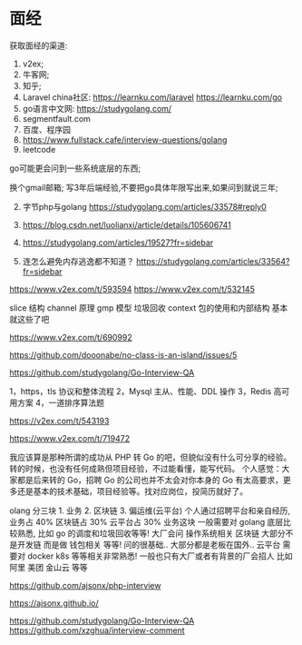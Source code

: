 # 面经
获取面经的渠道:
1. v2ex; 
2. 牛客网;
3. 知乎;
4. Laravel china社区: 
    https://learnku.com/laravel 
    https://learnku.com/go
5. go语言中文网: https://studygolang.com/
6. segmentfault.com
7. 百度、程序园
8. https://www.fullstack.cafe/interview-questions/golang
9. leetcode


go可能更会问到一些系统底层的东西; 

换个gmail邮箱; 写3年后端经验,不要把go具体年限写出来,如果问到就说三年;


2. 字节php与golang https://studygolang.com/articles/33578#reply0

3. https://blog.csdn.net/luolianxi/article/details/105606741

4. https://studygolang.com/articles/19527?fr=sidebar

5. 连怎么避免内存逃逸都不知道？ https://studygolang.com/articles/33564?fr=sidebar

https://www.v2ex.com/t/593594
https://www.v2ex.com/t/532145

slice 结构 channel 原理 gmp 模型 垃圾回收 context 包的使用和内部结构
基本就这些了吧


https://www.v2ex.com/t/690992

https://github.com/dooonabe/no-class-is-an-island/issues/5


https://github.com/studygolang/Go-Interview-QA

1，https，tls 协议和整体流程 2，Mysql 主从、性能、DDL 操作 3，Redis 高可用方案 4，一道排序算法题

https://v2ex.com/t/543193


https://www.v2ex.com/t/719472


我应该算是那种所谓的成功从 PHP 转 Go 的吧，但貌似没有什么可分享的经验。转的时候，也没有任何成熟但项目经验，不过能看懂，能写代码。
个人感觉：大家都是后来转的 Go，招聘 Go 的公司也并不太会对你本身的 Go 有太高要求，更多还是基本的技术基础，项目经验等。找对应岗位，投简历就好了。

olang 分三块 1. 业务 2. 区块链 3. 偏运维(云平台)
个人通过招聘平台和亲自经历, 业务占 40% 区块链占 30% 云平台占 30%
业务这块 一般需要对 golang 底层比较熟悉, 比如 go 的调度和垃圾回收等等! 大厂会问 操作系统相关
区块链 大部分不是开发链 而是做 钱包相关 等等! 问的很基础.. 大部分都是老板在国外..
云平台 需要对 docker k8s 等等相关非常熟悉! 一般也只有大厂或者有背景的厂会招人 比如 阿里 美团 金山云 等等


https://github.com/ajsonx/php-interview


https://ajsonx.github.io/

https://github.com/studygolang/Go-Interview-QA
https://github.com/xzghua/interview-comment


